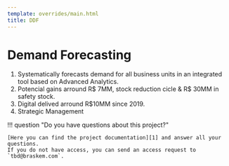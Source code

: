 ```yaml
---
template: overrides/main.html
title: DDF
---
```

# Demand Forecasting

1. Systematically forecasts demand for all business units in an integrated tool based on Advanced Analytics.
1. Potencial gains arround R$ 7MM, stock reduction cicle & R$ 30MM in safety stock.
1. Digital delived arround R$10MM since 2019.
1. Strategic Management

!!! question "Do you have questions about this project?"

    [Here you can find the project documentation][1] and answer all your questions.
    If you do not have access, you can send an access request to `tbd@braskem.com`.

  [1]: http://ddf.braskem.com













  